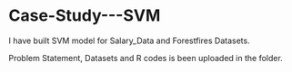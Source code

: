 # Case-Study---SVM

I have built SVM model for Salary_Data and Forestfires Datasets.

Problem Statement, Datasets and R codes is been uploaded in the folder.

